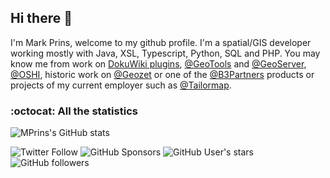 ## Hi there 👋

I'm Mark Prins, welcome to my github profile. I'm a spatial/GIS developer working mostly with Java, XSL, Typescript, Python, SQL and PHP. You may know me from work on [DokuWiki plugins](https://github.com/mprins?tab=repositories&q=dokuwiki-plugin&type=&language=&sort=), [@GeoTools](https://github.com/geotools/geotools) and [@GeoServer](https://github.com/geoserver/geoserver), [@OSHI](https://github.com/oshi/oshi), historic work on [@Geozet](https://github.com/geozet) or one of the  [@B3Partners](https://github.com/B3Partners) products or projects of my current employer such as [@Tailormap](https://github.com/Tailormap).

<!--
**mprins/mprins** is a ✨ _special_ ✨ repository because its `README.md` (this file) appears on your GitHub profile.

Here are some ideas to get you started:

- 🔭 I’m currently working on ...
- 🌱 I’m currently learning ...
- 👯 I’m looking to collaborate on ...
- 🤔 I’m looking for help with ...
- 💬 Ask me about ...
- 📫 How to reach me: ...
- 😄 Pronouns: ...
- ⚡ Fun fact: ...
-->

### :octocat: All the statistics

<!-- https://github.com/anuraghazra/github-readme-stats -->

![MPrins's GitHub stats](https://github-readme-stats.vercel.app/api?username=mprins&count_private=true&show_icons=true&hide_title=true&include_all_commits=true)
<!-- 
![Top languages](https://github-readme-stats.vercel.app/api/top-langs/?username=mprins&layout=compact&count_private=true&show_icons=true&hide_title=true&langs_count=10)
-->

![Twitter Follow](https://img.shields.io/twitter/follow/mprins?style=social)
![GitHub Sponsors](https://img.shields.io/github/sponsors/mprins?style=social)
![GitHub User's stars](https://img.shields.io/github/stars/mprins?style=social)
![GitHub followers](https://img.shields.io/github/followers/mprins?style=social)
